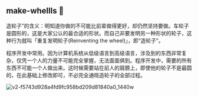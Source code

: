 ## make-whellls 🚀

<!--

**Here are some ideas to get you started:**

🙋‍♀️ A short introduction - what is your organization all about?
🌈 Contribution guidelines - how can the community get involved?
👩‍💻 Useful resources - where can the community find your docs? Is there anything else the community should know?
🍿 Fun facts - what does your team eat for breakfast?
🧙 Remember, you can do mighty things with the power of [Markdown](https://docs.github.com/github/writing-on-github/getting-started-with-writing-and-formatting-on-github/basic-writing-and-formatting-syntax)
-->
造轮子”的含义：明知道你做的不可能比前辈做得更好，却仍然坚持要做。车轮子是圆形的，这是大家公认的最合适的形状。而自己非要发明另一种形状的轮子，这种行为就叫「重复发明轮子(Reinventing the wheel)」，即“造轮子”。

程序开发中常用。因为计算机系统从低级语言到高级语言，涉及到的东西非常复杂，仅凭一个人的力量不可能完全掌握，无法面面俱到。程序开发中，需要的所有东西不可能一个人做出来。这时候需要站在前人的肩膀上，即使他的轮子不是最圆的，在此基础上修改即可，不必完全通晓造轮子的全部过程。

![v2-f5743d928a4fd9fc958bd209d81840a0_1440w](https://github.com/make-wheellls/.github/assets/85825776/bdf930ed-3b74-48e2-8791-85e6ebe2a6b9)
